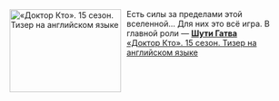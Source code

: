 <!--2025-01-02 08:00:10-->
<div class="yb">
  <div class="rss smaller1"><a href="https://www.kino-teatr.ru/video/44856/" title="«Доктор Кто». 15 сезон. Тизер на английском языке"><img src="https://www.kino-teatr.ru/video/6/5/44856/poster.jpg" width="196" height="147" align="left" hspace="5" style="margin: 0px 10px 0px 5px" alt="«Доктор Кто». 15 сезон. Тизер на английском языке"/></a>Есть силы за пределами этой вселенной... Для них это всё игра. В главной роли — <a href=https://www.kino-teatr.ru/kino/acter/m/euro/500314/bio/ target=_blank><strong>Шути Гатва</strong></a> <br><a class="light" href="https://www.kino-teatr.ru/video/44856/">«Доктор Кто». 15 сезон. Тизер на английском языке</a></div>
</div>
